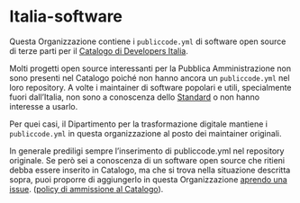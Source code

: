 # Italia-software

Questa Organizzazione contiene i `publiccode.yml` di software open source di terze parti per il 
[Catalogo di Developers Italia](https://developers.italia.it/en/search).

Molti progetti open source interessanti per la Pubblica Amministrazione non sono presenti 
nel Catalogo poiché non hanno ancora un `publiccode.yml` nel loro repository.
A volte i maintainer di software popolari e utili, specialmente fuori dall’Italia,
non sono a conoscenza dello [Standard](https://yml.publiccode.tools/) o non hanno interesse a usarlo.

Per quei casi, il Dipartimento per la trasformazione digitale mantiene i `publiccode.yml` in questa organizzazione al posto dei maintainer originali.

In generale prediligi sempre l’inserimento di publiccode.yml nel repository originale. 
Se però sei a conoscenza di un software open source che ritieni debba essere inserito in Catalogo,
ma che si trova nella situazione descritta sopra, puoi proporre di aggiungerlo in questa 
Organizzazione [aprendo una issue](https://github.com/italia-software/.github/issues). ([policy di ammissione al Catalogo](https://docs.italia.it/italia/developers-italia/policy-inserimento-catalogo-docs/it/stabile/approvazione-del-software-a-catalogo.html)).
